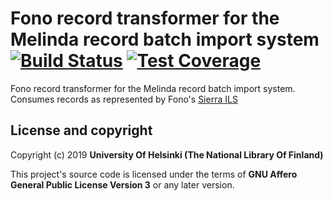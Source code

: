 # Fono record transformer for the Melinda record batch import system  [![Build Status](https://travis-ci.org/NatLibFi/melinda-record-import-transformer-fono.svg)](https://travis-ci.org/NatLibFi/melinda-record-import-transformer-fono) [![Test Coverage](https://codeclimate.com/github/NatLibFi/melinda-record-import-transformer-fono/badges/coverage.svg)](https://codeclimate.com/github/NatLibFi/melinda-record-import-transformer-fono/coverage)

Fono record transformer for the Melinda record batch import system. Consumes records as represented by Fono's [Sierra ILS](https://sandbox.iii.com/iii/sierra-api/swagger/index.html)

## License and copyright

Copyright (c) 2019 **University Of Helsinki (The National Library Of Finland)**

This project's source code is licensed under the terms of **GNU Affero General Public License Version 3** or any later version.
